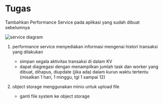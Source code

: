 # Tugas

Tambahkan Performance Service pada aplikasi yang sudah dibuat sebelumnya

![service diagram](tugas-besar-task-system.png)

1. performance service
    menyediakan informasi mengenai histori transaksi yang dilakukan
    - simpan segala aktivitas transaksi di dalam KV
    - dapat diagregasi dengan menampilkan jumlah task dan worker yang dibuat, dihapus, diupdate (jika ada) 
    dalam kurun waktu tertentu (misalkan 1 hari, 1 minggu, tgl 1 sampai 12)

2. object storage
    menggunakan minio untuk upload file
    - ganti file system ke object storage

